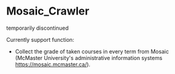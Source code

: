 # Mosaic_Crawler

temporarily discontinued

Currently support function:
* Collect the grade of taken courses in every term from Mosaic (McMaster University's administrative information systems https://mosaic.mcmaster.ca/).


